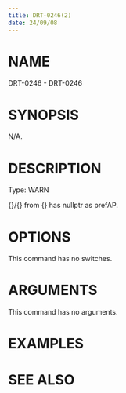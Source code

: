 ```yaml
---
title: DRT-0246(2)
date: 24/09/08
---
```


# NAME

DRT-0246 - DRT-0246

# SYNOPSIS

N/A.

# DESCRIPTION

Type: WARN

{}/{} from {} has nullptr as prefAP.

# OPTIONS

This command has no switches.

# ARGUMENTS

This command has no arguments.

# EXAMPLES

# SEE ALSO
